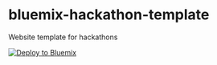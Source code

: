 # bluemix-hackathon-template
Website template for hackathons

[![Deploy to Bluemix](https://bluemix.net/deploy/button.png)](https://bluemix.net/deploy?repository=https://github.com/arlemi/bluemix-hackathon-template)
